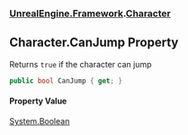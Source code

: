### [UnrealEngine.Framework](UnrealEngine_Framework.md 'UnrealEngine.Framework').[Character](Character.md 'UnrealEngine.Framework.Character')
## Character.CanJump Property
Returns `true` if the character can jump  
```csharp
public bool CanJump { get; }
```
#### Property Value
[System.Boolean](https://docs.microsoft.com/en-us/dotnet/api/System.Boolean 'System.Boolean')

